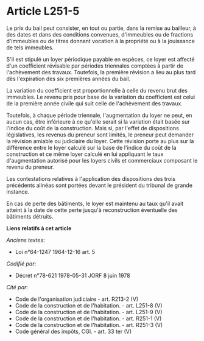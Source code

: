 # Article L251-5

Le prix du bail peut consister, en tout ou partie, dans la remise au bailleur, à des dates et dans des conditions convenues,
d'immeubles ou de fractions d'immeubles ou de titres donnant vocation à la propriété ou à la jouissance de tels immeubles.

S'il est stipulé un loyer périodique payable en espèces, ce loyer est affecté d'un coefficient révisable par périodes
triennales comptées à partir de l'achèvement des travaux. Toutefois, la première révision a lieu au plus tard dès
l'expiration des six premières années du bail.

La variation du coefficient est proportionnelle à celle du revenu brut des immeubles. Le revenu pris pour base de la
variation du coefficient est celui de la première année civile qui suit celle de l'achèvement des travaux.

Toutefois, à chaque période triennale, l'augmentation du loyer ne peut, en aucun cas, être inférieure à ce qu'elle serait si
la variation était basée sur l'indice du coût de la construction. Mais si, par l'effet de dispositions législatives, les
revenus du preneur sont limités, le preneur peut demander la révision amiable ou judiciaire du loyer. Cette révision porte au
plus sur la différence entre le loyer calculé sur la base de l'indice du coût de la construction et ce même loyer calculé en
lui appliquant le taux d'augmentation autorisé pour les loyers civils et commerciaux composant le revenu du preneur.

Les contestations relatives à l'application des dispositions des trois précédents alinéas sont portées devant le président du
tribunal de grande instance.

En cas de perte des bâtiments, le loyer est maintenu au taux qu'il avait atteint à la date de cette perte jusqu'à
reconstruction éventuelle des bâtiments détruits.

**Liens relatifs à cet article**

_Anciens textes_:

  - Loi n°64-1247 1964-12-16 art. 5

_Codifié par_:

  - Décret n°78-621 1978-05-31 JORF 8 juin 1978

_Cité par_:

  - Code de l'organisation judiciaire - art. R213-2 (V)
  - Code de la construction et de l'habitation. - art. L251-8 (V)
  - Code de la construction et de l'habitation. - art. L251-9 (V)
  - Code de la construction et de l'habitation. - art. R251-1 (V)
  - Code de la construction et de l'habitation. - art. R251-3 (V)
  - Code général des impôts, CGI. - art. 33 ter (V)
